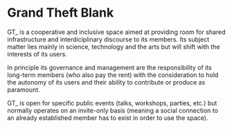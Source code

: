 # Grand Theft Blank 

GT_ is a cooperative and inclusive space aimed at providing room for shared infrastructure and interdiciplinary discourse to its members.
Its subject matter lies mainly in science, technology and the arts but will shift with the interests of its users.

In principle its governance and management are the responsibility of its long-term members (who also pay the rent) with the consideration to hold the autonomy of its users and their ability to contribute or produce as paramount.

GT_ is open for specific public events (talks, workshops, parties, etc.) but normally operates on an invite-only basis (meaning a social connection to an already established member has to exist in order to use the space).
